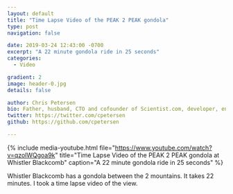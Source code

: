 ```yaml
---
layout: default
title: "Time Lapse Video of the PEAK 2 PEAK gondola"
type: post
navigation: false

date: 2019-03-24 12:43:00 -0700
excerpt: "A 22 minute gondola ride in 25 seconds"
categories:
  - Video

gradient: 2
image: header-0.jpg
details: false

author: Chris Petersen
bio: Father, husband, CTO and cofounder of Scientist.com, developer, entrepreneur and technologist.
twitter: https://twitter.com/cpetersen
github: https://github.com/cpetersen

---
```


{% include media-youtube.html file="https://www.youtube.com/watch?v=qzolWQgoa9k" title="Time Lapse Video of the PEAK 2 PEAK gondola at Whistler Blackcomb" caption="A 22 minute gondola ride in 25 seconds" %}

Whistler Blackcomb has a gondola between the 2 mountains. It takes 22 minutes. I took a time lapse video of the view.
